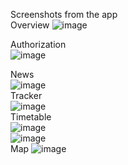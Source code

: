 Screenshots from the app   
   Overview
      ![image](https://github.com/user-attachments/assets/0dc358a0-5cc9-41bb-9b6e-9936828184c7)

Authorization   
![image](https://github.com/user-attachments/assets/828a455a-c60e-48a1-8dd1-0ca267187dac)

   News   
![image](https://github.com/user-attachments/assets/8b240d0e-43ba-487c-a9bc-d88c99a0e326)   
   Tracker   
   ![image](https://github.com/user-attachments/assets/21eafc3f-3aaa-479a-8611-9a2d11e74ced)   
      Timetable   
         ![image](https://github.com/user-attachments/assets/671ad6aa-559a-4a69-9a05-9e71f86b0cdd)   
         ![image](https://github.com/user-attachments/assets/8dce5cd2-b141-4645-ab62-bfa749cee4bd)      
            Map
               ![image](https://github.com/user-attachments/assets/fbb617b2-31cd-4d36-adea-70529c826f4f)

